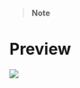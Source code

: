 > __Note__
<h1>Preview</h1>
<img src="https://github.com/furkanevin/FrontendBootcamp/blob/main/preview.gif"></img>
